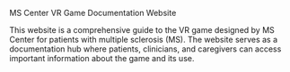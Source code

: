 MS Center VR Game Documentation Website

This website is a comprehensive guide to the VR game designed by MS Center for patients with multiple sclerosis (MS). The website serves as a documentation hub where patients, clinicians, and caregivers can access important information about the game and its use.
